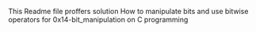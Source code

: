 This Readme file proffers solution How to manipulate bits and use bitwise operators for 0x14-bit_manipulation on C programming

